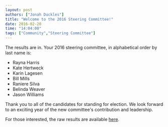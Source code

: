 ```yaml
---
layout: post
authors: ["Jonah Duckles"]
title: "Welcome to the 2016 Steering Committee!"
date: 2016-02-20
time: "14:04:00"
tags: ["Community","Steering Committee"]
---
```


The results are in. Your 2016 steering committee, in alphabetical order by last name is:

* Rayna Harris
* Kate Hertweck
* Karin Lagesen
* Bill Mills
* Raniere Silva
* Belinda Weaver
* Jason Williams

Thank you to all of the candidates for standing for election. We look
forward to an exciting year of the new committee's contribution and leadership.

For those interested, the raw results are available
 [here](https://github.com/swcarpentry/board/blob/master/elections/2016/results.md).
